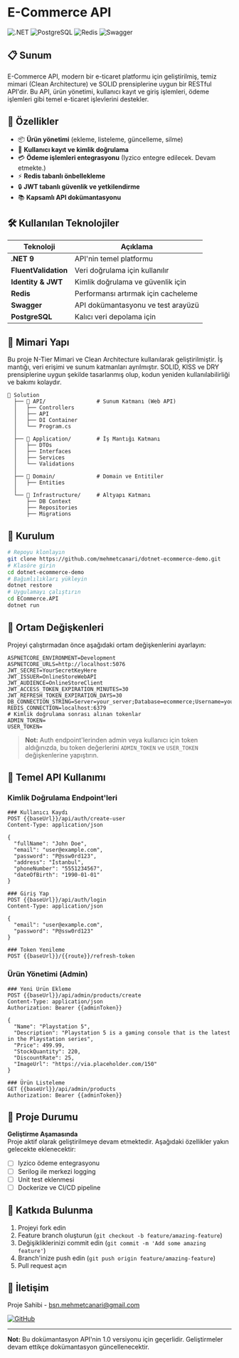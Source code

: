 # E-Commerce API

![.NET](https://img.shields.io/badge/.NET-9.0-512BD4?style=for-the-badge&logo=dotnet&logoColor=white)
![PostgreSQL](https://img.shields.io/badge/PostgreSQL-Latest-336791?style=for-the-badge&logo=postgresql&logoColor=white)
![Redis](https://img.shields.io/badge/Redis-Latest-DC382D?style=for-the-badge&logo=redis&logoColor=white)
![Swagger](https://img.shields.io/badge/Swagger-Latest-85EA2D?style=for-the-badge&logo=swagger&logoColor=black)

## 📋 Sunum
E-Commerce API, modern bir e-ticaret platformu için geliştirilmiş, temiz mimari (Clean Architecture) ve SOLID prensiplerine uygun bir RESTful API'dir. Bu API, ürün yönetimi, kullanıcı kayıt ve giriş işlemleri, ödeme işlemleri gibi temel e-ticaret işlevlerini destekler.

## 🚀 Özellikler
- 📦 **Ürün yönetimi** (ekleme, listeleme, güncelleme, silme)
- 🔐 **Kullanıcı kayıt ve kimlik doğrulama**
- 💳 **Ödeme işlemleri entegrasyonu** (Iyzico entegre edilecek. Devam etmekte.)
- ⚡ **Redis tabanlı önbellekleme**
- 🔒 **JWT tabanlı güvenlik ve yetkilendirme**
- 📚 **Kapsamlı API dokümantasyonu**

## 🛠️ Kullanılan Teknolojiler
| Teknoloji | Açıklama |
|-----------|----------|
| **.NET 9** | API'nin temel platformu |
| **FluentValidation** | Veri doğrulama için kullanılır |
| **Identity & JWT** | Kimlik doğrulama ve güvenlik için |
| **Redis** | Performansı artırmak için cacheleme |
| **Swagger** | API dokümantasyonu ve test arayüzü |
| **PostgreSQL** | Kalıcı veri depolama için |

## 📐 Mimari Yapı
Bu proje N-Tier Mimari ve Clean Architecture kullanılarak geliştirilmiştir. İş mantığı, veri erişimi ve sunum katmanları ayrılmıştır. SOLID, KISS ve DRY prensiplerine uygun şekilde tasarlanmış olup, kodun yeniden kullanılabilirliği ve bakımı kolaydır.
```
📁 Solution
  ├── 📁 API/                # Sunum Katmanı (Web API)
  │   ├── Controllers
  │   ├── API
  │   ├── DI Container
  │   └── Program.cs
  │
  ├── 📁 Application/        # İş Mantığı Katmanı
  │   ├── DTOs
  │   ├── Interfaces
  │   ├── Services
  │   └── Validations
  │
  ├── 📁 Domain/             # Domain ve Entitiler
  │   ├── Entities
  │
  └── 📁 Infrastructure/     # Altyapı Katmanı
      ├── DB Context
      ├── Repositories
      ├── Migrations
```

## 🔧 Kurulum
```bash
# Repoyu klonlayın
git clone https://github.com/mehmetcanari/dotnet-ecommerce-demo.git
# Klasöre girin
cd dotnet-ecommerce-demo
# Bağımlılıkları yükleyin
dotnet restore
# Uygulamayı çalıştırın
cd ECommerce.API
dotnet run 
```

## 🔑 Ortam Değişkenleri
Projeyi çalıştırmadan önce aşağıdaki ortam değişkenlerini ayarlayın:
```
ASPNETCORE_ENVIRONMENT=Development
ASPNETCORE_URLS=http://localhost:5076
JWT_SECRET=YourSecretKeyHere
JWT_ISSUER=OnlineStoreWebAPI
JWT_AUDIENCE=OnlineStoreClient
JWT_ACCESS_TOKEN_EXPIRATION_MINUTES=30
JWT_REFRESH_TOKEN_EXPIRATION_DAYS=30
DB_CONNECTION_STRING=Server=your_server;Database=ecommerce;Username=your_username;Password=your_password
REDIS_CONNECTION=localhost:6379
# Kimlik doğrulama sonrası alınan tokenlar
ADMIN_TOKEN=
USER_TOKEN=
```
> **Not:** Auth endpoint'lerinden admin veya kullanıcı için token aldığınızda, bu token değerlerini `ADMIN_TOKEN` ve `USER_TOKEN` değişkenlerine yapıştırın.

## 🌟 Temel API Kullanımı
### Kimlik Doğrulama Endpoint'leri
```http
### Kullanıcı Kaydı
POST {{baseUrl}}/api/auth/create-user
Content-Type: application/json

{
  "fullName": "John Doe",
  "email": "user@example.com",
  "password": "P@ssw0rd123",
  "address": "İstanbul",
  "phoneNumber": "5551234567",
  "dateOfBirth": "1990-01-01"
}

### Giriş Yap
POST {{baseUrl}}/api/auth/login
Content-Type: application/json

{
  "email": "user@example.com",
  "password": "P@ssw0rd123"
}

### Token Yenileme
POST {{baseUrl}}/{{route}}/refresh-token
```

### Ürün Yönetimi (Admin)
```http
### Yeni Ürün Ekleme
POST {{baseUrl}}/api/admin/products/create
Content-Type: application/json
Authorization: Bearer {{adminToken}}

{
  "Name": "Playstation 5",
  "Description": "Playstation 5 is a gaming console that is the latest in the Playstation series",
  "Price": 499.99,
  "StockQuantity": 220,
  "DiscountRate": 25,
  "ImageUrl": "https://via.placeholder.com/150"
}

### Ürün Listeleme
GET {{baseUrl}}/api/admin/products
Authorization: Bearer {{adminToken}}
```

## 🚧 Proje Durumu
**Geliştirme Aşamasında**  
Proje aktif olarak geliştirilmeye devam etmektedir. Aşağıdaki özellikler yakın gelecekte eklenecektir:
- [ ] Iyzico ödeme entegrasyonu
- [ ] Serilog ile merkezi logging
- [ ] Unit test eklenmesi
- [ ] Dockerize ve CI/CD pipeline

## 🤝 Katkıda Bulunma
1. Projeyi fork edin
2. Feature branch oluşturun (`git checkout -b feature/amazing-feature`)
3. Değişikliklerinizi commit edin (`git commit -m 'Add some amazing feature'`)
4. Branch'inize push edin (`git push origin feature/amazing-feature`)
5. Pull request açın

## 📧 İletişim
Proje Sahibi - [bsn.mehmetcanari@gmail.com](mailto:bsn.mehmetcanari@gmail.com)

[![GitHub](https://img.shields.io/badge/github-%23121011.svg?style=for-the-badge&logo=github&logoColor=white)](https://github.com/mehmetcanari)

---

**Not:** Bu dokümantasyon API'nin 1.0 versiyonu için geçerlidir. Geliştirmeler devam ettikçe dokümantasyon güncellenecektir.
